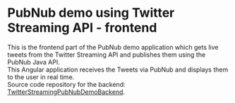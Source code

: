# PubNub demo using Twitter Streaming API - frontend

This is the frontend part of the PubNub demo application which gets live tweets from the
Twitter Streaming API and publishes them using the PubNub Java API.  
This Angular application receives the Tweets via PubNub and displays them to the user in real time.  
Source code repository for the backend: [TwitterStreamingPubNubDemoBackend](https://github.com/VictorGil/TwitterStreamingPubNubDemoBackend).  
